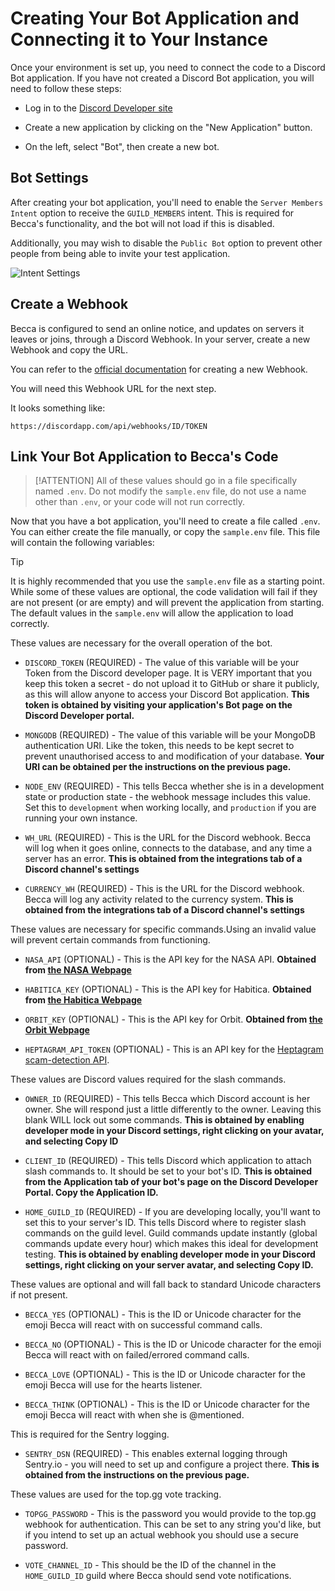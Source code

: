 # Creating Your Bot Application and Connecting it to Your Instance

Once your environment is set up, you need to connect the code to a Discord Bot application. If you have not created a Discord Bot application, you will need to follow these steps:

- Log in to the [Discord Developer site](https://discord.com/developers)

- Create a new application by clicking on the "New Application" button.

- On the left, select "Bot", then create a new bot.

## Bot Settings

After creating your bot application, you'll need to enable the `Server Members Intent` option to receive the `GUILD_MEMBERS` intent. This is required for Becca's functionality, and the bot will not load if this is disabled.

Additionally, you may wish to disable the `Public Bot` option to prevent other people from being able to invite your test application.

![Intent Settings](https://cdn.nhcarrigan.com/content/discord/intents.png)

## Create a Webhook

Becca is configured to send an online notice, and updates on servers it leaves or joins, through a Discord Webhook. In your server, create a new Webhook and copy the URL.

You can refer to the [official documentation](https://support.discord.com/hc/en-us/articles/228383668-Intro-to-Webhooks) for creating a new Webhook.

You will need this Webhook URL for the next step.

It looks something like:

`https://discordapp.com/api/webhooks/ID/TOKEN`

## Link Your Bot Application to Becca's Code

> [!ATTENTION]
> All of these values should go in a file specifically named `.env`. Do not modify the `sample.env` file, do not use a name other than `.env`, or your code will not run correctly.

Now that you have a bot application, you'll need to create a file called `.env`. You can either create the file manually, or copy the `sample.env` file. This file will contain the following variables:

> [!TIP]
> It is highly recommended that you use the `sample.env` file as a starting point. While some of these values are optional, the code validation will fail if they are not present (or are empty) and will prevent the application from starting. The default values in the `sample.env` will allow the application to load correctly.

These values are necessary for the overall operation of the bot.

- `DISCORD_TOKEN` (REQUIRED) - The value of this variable will be your Token from the Discord developer page. It is VERY important that you keep this token a secret - do not upload it to GitHub or share it publicly, as this will allow anyone to access your Discord Bot application. **This token is obtained by visiting your application's Bot page on the Discord Developer portal.**

- `MONGODB` (REQUIRED) - The value of this variable will be your MongoDB authentication URI. Like the token, this needs to be kept secret to prevent unauthorised access to and modification of your database. **Your URI can be obtained per the instructions on the previous page.**

- `NODE_ENV` (REQUIRED) - This tells Becca whether she is in a development state or production state - the webhook message includes this value. Set this to `development` when working locally, and `production` if you are running your own instance.

- `WH_URL` (REQUIRED) - This is the URL for the Discord webhook. Becca will log when it goes online, connects to the database, and any time a server has an error. **This is obtained from the integrations tab of a Discord channel's settings**

- `CURRENCY_WH` (REQUIRED) - This is the URL for the Discord webhook. Becca will log any activity related to the currency system. **This is obtained from the integrations tab of a Discord channel's settings**

These values are necessary for specific commands.Using an invalid value will prevent certain commands from functioning.

- `NASA_API` (OPTIONAL) - This is the API key for the NASA API. **Obtained from [the NASA Webpage](https://api.nasa.gov/)**

- `HABITICA_KEY` (OPTIONAL) - This is the API key for Habitica. **Obtained from [the Habitica Webpage](https://habitica.com/)**

- `ORBIT_KEY` (OPTIONAL) - This is the API key for Orbit. **Obtained from [the Orbit Webpage](https://orbit.love/)**

- `HEPTAGRAM_API_TOKEN` (OPTIONAL) - This is an API key for the [Heptagram scam-detection API](http://api.heptagrambotproject.com/).

These values are Discord values required for the slash commands.

- `OWNER_ID` (REQUIRED) - This tells Becca which Discord account is her owner. She will respond just a little differently to the owner. Leaving this blank WILL lock out some commands. **This is obtained by enabling developer mode in your Discord settings, right clicking on your avatar, and selecting Copy ID**

- `CLIENT_ID` (REQUIRED) - This tells Discord which application to attach slash commands to. It should be set to your bot's ID. **This is obtained from the Application tab of your bot's page on the Discord Developer Portal. Copy the Application ID.**

- `HOME_GUILD_ID` (REQUIRED) - If you are developing locally, you'll want to set this to your server's ID. This tells Discord where to register slash commands on the guild level. Guild commands update instantly (global commands update every hour) which makes this ideal for development testing. **This is obtained by enabling developer mode in your Discord settings, right clicking on your server avatar, and selecting Copy ID.**

These values are optional and will fall back to standard Unicode characters if not present.

- `BECCA_YES` (OPTIONAL) - This is the ID or Unicode character for the emoji Becca will react with on successful command calls.

- `BECCA_NO` (OPTIONAL) - This is the ID or Unicode character for the emoji Becca will react with on failed/errored command calls.

- `BECCA_LOVE` (OPTIONAL) - This is the ID or Unicode character for the emoji Becca will use for the hearts listener.

- `BECCA_THINK` (OPTIONAL) - This is the ID or Unicode character for the emoji Becca will react with when she is @mentioned.

This is required for the Sentry logging.

- `SENTRY_DSN` (REQUIRED) - This enables external logging through Sentry.io - you will need to set up and configure a project there. **This is obtained from the instructions on the previous page.**

These values are used for the top.gg vote tracking.

- `TOPGG_PASSWORD` - This is the password you would provide to the top.gg webhook for authentication. This can be set to any string you'd like, but if you intend to set up an actual webhook you should use a secure password.

- `VOTE_CHANNEL_ID` - This should be the ID of the channel in the `HOME_GUILD_ID` guild where Becca should send vote notifications.
